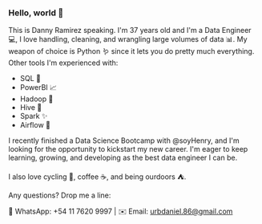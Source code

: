 ### Hello, world 👋

This is Danny Ramirez speaking. I'm 37 years old and I'm a Data Engineer 💻, I love handling, cleaning, and wrangling large volumes of data 📊. My weapon of choice is Python 🪱 since it lets you do pretty much everything. Other tools I'm experienced with:

- SQL 📅
- PowerBI 📈
- Hadoop 🐘
- Hive 🐝
- Spark ✨
- Airflow 💨

I recently finished a Data Science Bootcamp with @soyHenry, and I'm looking for the opportunity to kickstart my new career. I'm eager to keep learning, growing, and developing as the best data engineer I can be.

I also love cycling 🚵, coffee ☕️, and being ourdoors ⛺️.

Any questions? Drop me a line:

📲 WhatsApp: +54 11 7620 9997 | ✉️ Email: urbdaniel.86@gmail.com

<!--
**urbdaniel86/urbdaniel86** is a ✨ _special_ ✨ repository because its `README.md` (this file) appears on your GitHub profile.

Here are some ideas to get you started:

- 🔭 I’m currently working on ...
- 🌱 I’m currently learning ...
- 👯 I’m looking to collaborate on ...
- 🤔 I’m looking for help with ...
- 💬 Ask me about ...
- 📫 How to reach me: ...
- 😄 Pronouns: ...
- ⚡ Fun fact: ...
-->

